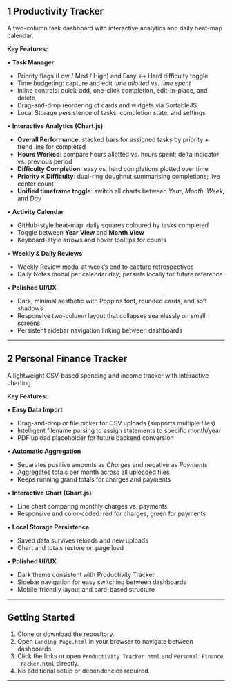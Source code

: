 
## 1  Productivity Tracker

A two-column task dashboard with interactive analytics and daily heat-map calendar.

**Key Features:**

• **Task Manager**
  - Priority flags (Low / Med / High) and Easy ↔ Hard difficulty toggle
  - Time budgeting: capture and edit _time allotted_ vs. _time spent_
  - Inline controls: quick-add, one-click completion, edit-in-place, and delete
  - Drag-and-drop reordering of cards and widgets via SortableJS
  - Local Storage persistence of tasks, completion state, and settings

• **Interactive Analytics (Chart.js)**
  - **Overall Performance**: stacked bars for assigned tasks by priority + trend line for completed
  - **Hours Worked**: compare hours allotted vs. hours spent; delta indicator vs. previous period
  - **Difficulty Completion**: easy vs. hard completions plotted over time
  - **Priority × Difficulty**: dual-ring doughnut summarising completions; live center count
  - **Unified timeframe toggle**: switch all charts between _Year_, _Month_, _Week_, and _Day_

• **Activity Calendar**
  - GitHub-style heat-map: daily squares coloured by tasks completed
  - Toggle between **Year View** and **Month View**
  - Keyboard-style arrows and hover tooltips for counts

• **Weekly & Daily Reviews**
  - Weekly Review modal at week’s end to capture retrospectives
  - Daily Notes modal per calendar day; persists locally for future reference

• **Polished UI/UX**
  - Dark, minimal aesthetic with Poppins font, rounded cards, and soft shadows
  - Responsive two-column layout that collapses seamlessly on small screens
  - Persistent sidebar navigation linking between dashboards

---

## 2  Personal Finance Tracker

A lightweight CSV-based spending and income tracker with interactive charting.

**Key Features:**

• **Easy Data Import**
  - Drag-and-drop or file picker for CSV uploads (supports multiple files)
  - Intelligent filename parsing to assign statements to specific month/year
  - PDF upload placeholder for future backend conversion

• **Automatic Aggregation**
  - Separates positive amounts as _Charges_ and negative as _Payments_
  - Aggregates totals per month across all uploaded files
  - Keeps running grand totals for charges and payments

• **Interactive Chart (Chart.js)**
  - Line chart comparing monthly charges vs. payments
  - Responsive and color-coded: red for charges, green for payments

• **Local Storage Persistence**
  - Saved data survives reloads and new uploads
  - Chart and totals restore on page load

• **Polished UI/UX**
  - Dark theme consistent with Productivity Tracker
  - Sidebar navigation for easy switching between dashboards
  - Mobile-friendly layout and card-based structure

---

## Getting Started

1. Clone or download the repository.
2. Open `Landing Page.html` in your browser to navigate between dashboards.
3. Click the links or open `Productivity Tracker.html` and `Personal Finance Tracker.html` directly.
4. No additional setup or dependencies required.

---
